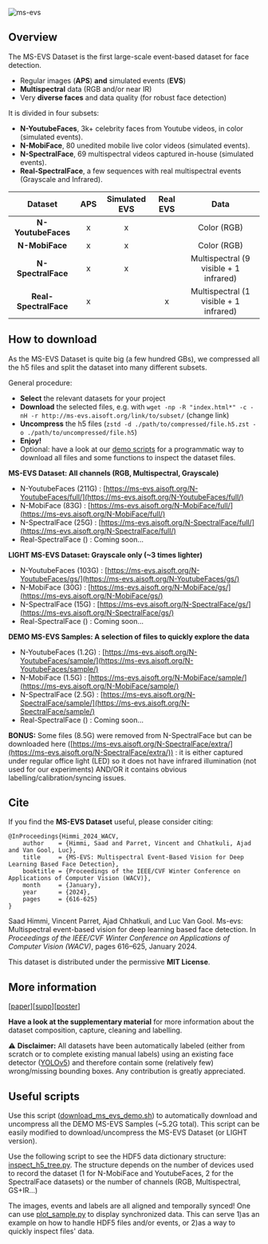 ![ms-evs](https://github.com/ms-evs/ms-evs.github.io/assets/79908627/066f65a8-7acb-4895-b87e-b40decb13390)

## Overview

The MS-EVS Dataset is the first large-scale event-based dataset for face detection.
- Regular images (**APS**) **and** simulated events (**EVS**)
- **Multispectral** data (RGB and/or near IR)
- Very **diverse faces** and data quality (for robust face detection)

It is divided in four subsets: 
- **N-YoutubeFaces**, 3k+ celebrity faces from Youtube videos, in color (simulated events). 
- **N-MobiFace**, 80 unedited mobile live color videos (simulated events).
- **N-SpectralFace**, 69 multispectral videos captured in-house (simulated events).
- **Real-SpectralFace**, a few sequences with real multispectral events (Grayscale and Infrared).


|      **Dataset**      | **APS** | **Simulated EVS** | **Real EVS** |                **Data**                |
|:---------------------:|:-------:|:-----------------:|:------------:|:--------------------------------------:|
|   **N-YoutubeFaces**  |    x    |         x         |              |               Color (RGB)              |
|     **N-MobiFace**    |    x    |         x         |              |               Color (RGB)              |
|   **N-SpectralFace**  |    x    |         x         |              | Multispectral (9 visible + 1 infrared) |
| **Real-SpectralFace** |    x    |                   |       x      | Multispectral (1 visible + 1 infrared) |

## How to download

As the MS-EVS Dataset is quite big (a few hundred GBs), we compressed all the h5 files and split the dataset into many different subsets.

General procedure:
- **Select** the relevant datasets for your project
- **Download** the selected files, e.g. with `wget -np -R "index.html*" -c -nH -r http://ms-evs.aisoft.org/link/to/subset/` (change link)
- **Uncompress** the h5 files (`zstd -d ./path/to/compressed/file.h5.zst -o ./path/to/uncompressed/file.h5`)
- **Enjoy!**
- Optional: have a look at our [demo scripts](#useful-scripts) for a programmatic way to download all files and some functions to inspect the dataset files.

**MS-EVS Dataset: All channels (RGB, Multispectral, Grayscale)**
- N-YoutubeFaces (211G) : [https://ms-evs.aisoft.org/N-YoutubeFaces/full/](https://ms-evs.aisoft.org/N-YoutubeFaces/full/)
- N-MobiFace (83G) : [https://ms-evs.aisoft.org/N-MobiFace/full/](https://ms-evs.aisoft.org/N-MobiFace/full/)
- N-SpectralFace (25G) : [https://ms-evs.aisoft.org/N-SpectralFace/full/](https://ms-evs.aisoft.org/N-SpectralFace/full/)
- Real-SpectralFace () : Coming soon...

**LIGHT MS-EVS Dataset: Grayscale only (~3 times lighter)**
- N-YoutubeFaces (103G) : [https://ms-evs.aisoft.org/N-YoutubeFaces/gs/](https://ms-evs.aisoft.org/N-YoutubeFaces/gs/)
- N-MobiFace (30G) : [https://ms-evs.aisoft.org/N-MobiFace/gs/](https://ms-evs.aisoft.org/N-MobiFace/gs/)
- N-SpectralFace (15G) : [https://ms-evs.aisoft.org/N-SpectralFace/gs/](https://ms-evs.aisoft.org/N-SpectralFace/gs/)
- Real-SpectralFace () : Coming soon...

**DEMO MS-EVS Samples: A selection of files to quickly explore the data**
- N-YoutubeFaces (1.2G) : [https://ms-evs.aisoft.org/N-YoutubeFaces/sample/](https://ms-evs.aisoft.org/N-YoutubeFaces/sample/)
- N-MobiFace (1.5G) : [https://ms-evs.aisoft.org/N-MobiFace/sample/](https://ms-evs.aisoft.org/N-MobiFace/sample/)
- N-SpectralFace (2.5G) : [https://ms-evs.aisoft.org/N-SpectralFace/sample/](https://ms-evs.aisoft.org/N-SpectralFace/sample/)
- Real-SpectralFace () : Coming soon...


**BONUS:** Some files (8.5G) were removed from N-SpectralFace but can be downloaded here ([https://ms-evs.aisoft.org/N-SpectralFace/extra/](https://ms-evs.aisoft.org/N-SpectralFace/extra/)) : it is either captured under regular office light (LED) so it does not have infrared illumination (not used for our experiments) AND/OR it contains obvious labelling/calibration/syncing issues.

## Cite

If you find the **MS-EVS Dataset** useful, please consider citing:
```
@InProceedings{Himmi_2024_WACV,
    author    = {Himmi, Saad and Parret, Vincent and Chhatkuli, Ajad and Van Gool, Luc},
    title     = {MS-EVS: Multispectral Event-Based Vision for Deep Learning Based Face Detection},
    booktitle = {Proceedings of the IEEE/CVF Winter Conference on Applications of Computer Vision (WACV)},
    month     = {January},
    year      = {2024},
    pages     = {616-625}
}
```

Saad Himmi, Vincent Parret, Ajad Chhatkuli, and Luc Van Gool. Ms-evs: Multispectral event-based vision for deep learning based face detection. In _Proceedings of the IEEE/CVF Winter Conference on Applications of Computer Vision (WACV)_, pages 616–625, January 2024.

This dataset is distributed under the permissive **MIT License**.

## More information
[[paper](https://openaccess.thecvf.com/content/WACV2024/papers/Himmi_MS-EVS_Multispectral_Event-Based_Vision_for_Deep_Learning_Based_Face_Detection_WACV_2024_paper.pdf)][[supp](https://openaccess.thecvf.com/content/WACV2024/supplemental/Himmi_MS-EVS_Multispectral_Event-Based_WACV_2024_supplemental.pdf)][[poster](https://github.com/ms-evs/ms-evs.github.io/blob/40d657cce1f60f32b6745c5514daeeef5d18d1aa/wacv24-poster.pdf)]

**Have a look at the supplementary material** for more information about the dataset composition, capture, cleaning and labelling.

⚠️ **Disclaimer:** All datasets have been automatically labeled (either from scratch or to complete existing manual labels) using an existing face detector ([YOLOv5](https://github.com/ultralytics/yolov5)) and therefore contain some (relatively few) wrong/missing bounding boxes. Any contribution is greatly appreciated.

## Useful scripts

Use this script ([download_ms_evs_demo.sh](https://github.com/ms-evs/ms-evs.github.io/blob/5f020bedff7004275def53a119843f013c902a01/download_ms_evs_demo.sh)) to automatically download and uncompress all the DEMO MS-EVS Samples (~5.2G total). This script can be easily modified to download/uncompress the MS-EVS Dataset (or LIGHT version).

Use the following script to see the HDF5 data dictionary structure: [inspect_h5_tree.py](https://github.com/ms-evs/ms-evs.github.io/blob/841c390a61c43e589ccc7561fa90b7390994e55e/inspect_h5_tree.py). The structure depends on the number of devices used to record the dataset (1 for N-MobiFace and YoutubeFaces, 2 for the SpectralFace datasets) or the number of channels (RGB, Multispectral, GS+IR...) 

The images, events and labels are all aligned and temporally synced! One can use [plot_sample.py](https://github.com/ms-evs/ms-evs.github.io/blob/841c390a61c43e589ccc7561fa90b7390994e55e/plot_sample.py) to display synchronized data. This can serve 1)as an example on how to handle HDF5 files and/or events, or 2)as a way to quickly inspect files' data.

